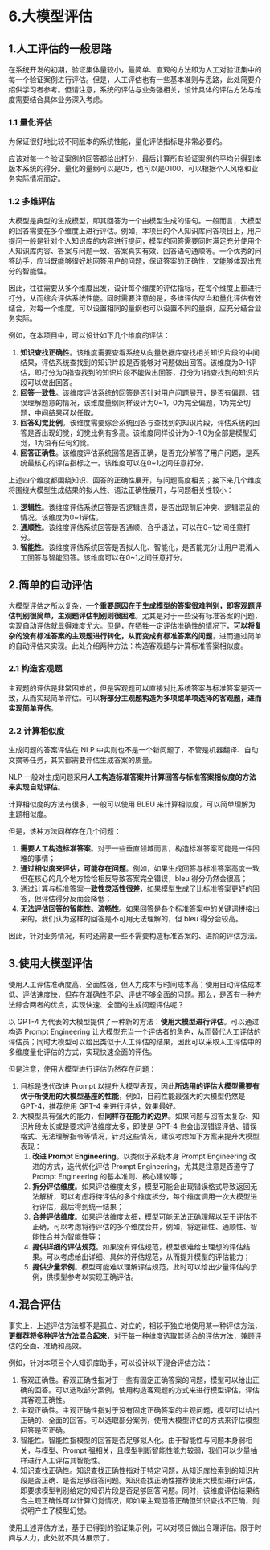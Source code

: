 # 6.大模型评估

## 1.人工评估的一般思路

在系统开发的初期，验证集体量较小，最简单、直观的方法即为人工对验证集中的每一个验证案例进行评估。但是，人工评估也有一些基本准则与思路，此处简要介绍供学习者参考。但请注意，系统的评估与业务强相关，设计具体的评估方法与维度需要结合具体业务深入考虑。

### 1.1 量化评估

为保证很好地比较不同版本的系统性能，量化评估指标是非常必要的。

应该对每一个验证案例的回答都给出打分，最后计算所有验证案例的平均分得到本版本系统的得分。量化的量纲可以是05，也可以是0100，可以根据个人风格和业务实际情况而定。

### 1.2 多维评估

大模型是典型的生成模型，即其回答为一个由模型生成的语句。一般而言，大模型的回答需要在多个维度上进行评估。例如，本项目的个人知识库问答项目上，用户提问一般是针对个人知识库的内容进行提问，模型的回答需要同时满足充分使用个人知识库内容、答案与问题一致、答案真实有效、回答语句通顺等。一个优秀的问答助手，应当既能够很好地回答用户的问题，保证答案的正确性，又能够体现出充分的智能性。

因此，往往需要从多个维度出发，设计每个维度的评估指标，在每个维度上都进行打分，从而综合评估系统性能。同时需要注意的是，多维评估应当和量化评估有效结合，对每一个维度，可以设置相同的量纲也可以设置不同的量纲，应充分结合业务实际。

例如，在本项目中，可以设计如下几个维度的评估：

1.  **知识查找正确性**。该维度需要查看系统从向量数据库查找相关知识片段的中间结果，评估系统查找到的知识片段是否能够对问题做出回答。该维度为0-1评估，即打分为0指查找到的知识片段不能做出回答，打分为1指查找到的知识片段可以做出回答。
2.  **回答一致性**。该维度评估系统的回答是否针对用户问题展开，是否有偏题、错误理解题意的情况，该维度量纲同样设计为0\~1，0为完全偏题，1为完全切题，中间结果可以任取。
3.  **回答幻觉比例**。该维度需要综合系统回答与查找到的知识片段，评估系统的回答是否出现幻觉，幻觉比例有多高。该维度同样设计为0\~1,0为全部是模型幻觉，1为没有任何幻觉。&#x20;
4.  **回答正确性**。该维度评估系统回答是否正确，是否充分解答了用户问题，是系统最核心的评估指标之一。该维度可以在0\~1之间任意打分。

上述四个维度都围绕知识、回答的正确性展开，与问题高度相关；接下来几个维度将围绕大模型生成结果的拟人性、语法正确性展开，与问题相关性较小：

1.  **逻辑性**。该维度评估系统回答是否逻辑连贯，是否出现前后冲突、逻辑混乱的情况。该维度为0\~1评估。
2.  **通顺性**。该维度评估系统回答是否通顺、合乎语法，可以在0\~1之间任意打分。
3.  **智能性**。该维度评估系统回答是否拟人化、智能化，是否能充分让用户混淆人工回答与智能回答。该维度可以在0\~1之间任意打分。

## 2.简单的自动评估

大模型评估之所以复杂，**一个重要原因在于生成模型的答案很难判别，即客观题评估判别很简单，主观题评估判别则很困难**。尤其是对于一些没有标准答案的问题，实现自动评估就显得难度尤大。但是，在牺牲一定评估准确性的情况下，**可以将复杂的没有标准答案的主观题进行转化，从而变成有标准答案的问题**，进而通过简单的自动评估来实现。此处介绍两种方法：构造客观题与计算标准答案相似度。

### 2.1 构造客观题

主观题的评估是非常困难的，但是客观题可以直接对比系统答案与标准答案是否一致，从而实现简单评估。可以**将部分主观题构造为多项或单项选择的客观题，进而实现简单评估**。

### 2.2 计算相似度

生成问题的答案评估在 NLP 中实则也不是一个新问题了，不管是机器翻译、自动文摘等任务，其实都需要评估生成答案的质量。

NLP 一般对生成问题采用**人工构造标准答案并计算回答与标准答案相似度的方法来实现自动评估**。

计算相似度的方法有很多，一般可以使用 BLEU 来计算相似度，可以简单理解为主题相似度。

但是，该种方法同样存在几个问题：

1.  **需要人工构造标准答案**。对于一些垂直领域而言，构造标准答案可能是一件困难的事情；
2.  **通过相似度来评估，可能存在问题**。例如，如果生成回答与标准答案高度一致但在核心的几个地方恰恰相反导致答案完全错误，bleu 得分仍然会很高；
3.  通过计算与标准答案**一致性灵活性很差**，如果模型生成了比标准答案更好的回答，但评估得分反而会降低；
4.  **无法评估回答的智能性、流畅性**。如果回答是各个标准答案中的关键词拼接出来的，我们认为这样的回答是不可用无法理解的，但 bleu 得分会较高。

因此，针对业务情况，有时还需要一些不需要构造标准答案的、进阶的评估方法。

## 3.使用大模型评估

使用人工评估准确度高、全面性强，但人力成本与时间成本高；使用自动评估成本低、评估速度快，但存在准确性不足、评估不够全面的问题。那么，是否有一种方法综合两者的优点，实现快速、全面的生成问题评估呢？

以 GPT-4 为代表的大模型提供了一种新的方法：**使用大模型进行评估**。可以通过构造 Prompt Engineering 让大模型充当一个评估者的角色，从而替代人工评估的评估员；同时大模型可以给出类似于人工评估的结果，因此可以采取人工评估中的多维度量化评估的方式，实现快速全面的评估。

但是注意，使用大模型进行评估仍然存在问题：

1.  目标是迭代改进 Prompt 以提升大模型表现，因此**所选用的评估大模型需要有优于所使用的大模型基座的性能**，例如，目前性能最强大的大模型仍然是 GPT-4，推荐使用 GPT-4 来进行评估，效果最好。
2.  大模型具有强大的能力，但**同样存在能力的边界**。如果问题与回答太复杂、知识片段太长或是要求评估维度太多，即使是 GPT-4 也会出现错误评估、错误格式、无法理解指令等情况，针对这些情况，建议考虑如下方案来提升大模型表现：
    1.  **改进 Prompt Engineering**。以类似于系统本身 Prompt Engineering 改进的方式，迭代优化评估 Prompt Engineering，尤其是注意是否遵守了 Prompt Engineering 的基本准则、核心建议等；
    2.  **拆分评估维度**。如果评估维度太多，模型可能会出现错误格式导致返回无法解析，可以考虑将待评估的多个维度拆分，每个维度调用一次大模型进行评估，最后得到统一结果；
    3.  **合并评估维度**。如果评估维度太细，模型可能无法正确理解以至于评估不正确，可以考虑将待评估的多个维度合并，例如，将逻辑性、通顺性、智能性合并为智能性等；
    4.  **提供详细的评估规范**。如果没有评估规范，模型很难给出理想的评估结果。可以考虑给出详细、具体的评估规范，从而提升模型的评估能力；
    5.  **提供少量示例**。模型可能难以理解评估规范，此时可以给出少量评估的示例，供模型参考以实现正确评估。

## 4.混合评估

事实上，上述评估方法都不是孤立、对立的，相较于独立地使用某一种评估方法，**更推荐将多种评估方法混合起来**，对于每一种维度选取其适合的评估方法，兼顾评估的全面、准确和高效。

例如，针对本项目个人知识库助手，可以设计以下混合评估方法：

1.  客观正确性。客观正确性指对于一些有固定正确答案的问题，模型可以给出正确的回答。可以选取部分案例，使用构造客观题的方式来进行模型评估，评估其客观正确性。
2.  主观正确性。主观正确性指对于没有固定正确答案的主观问题，模型可以给出正确的、全面的回答。可以选取部分案例，使用大模型评估的方式来评估模型回答是否正确。
3.  智能性。智能性指模型的回答是否足够拟人化。由于智能性与问题本身弱相关，与模型、Prompt 强相关，且模型判断智能性能力较弱，我们可以少量抽样进行人工评估其智能性。
4.  知识查找正确性。知识查找正确性指对于特定问题，从知识库检索到的知识片段是否正确、是否足够回答问题。知识查找正确性推荐使用大模型进行评估，即要求模型判别给定的知识片段是否足够回答问题。同时，该维度评估结果结合主观正确性可以计算幻觉情况，即如果主观回答正确但知识查找不正确，则说明产生了模型幻觉。

使用上述评估方法，基于已得到的验证集示例，可以对项目做出合理评估。限于时间与人力，此处就不具体展示了。
